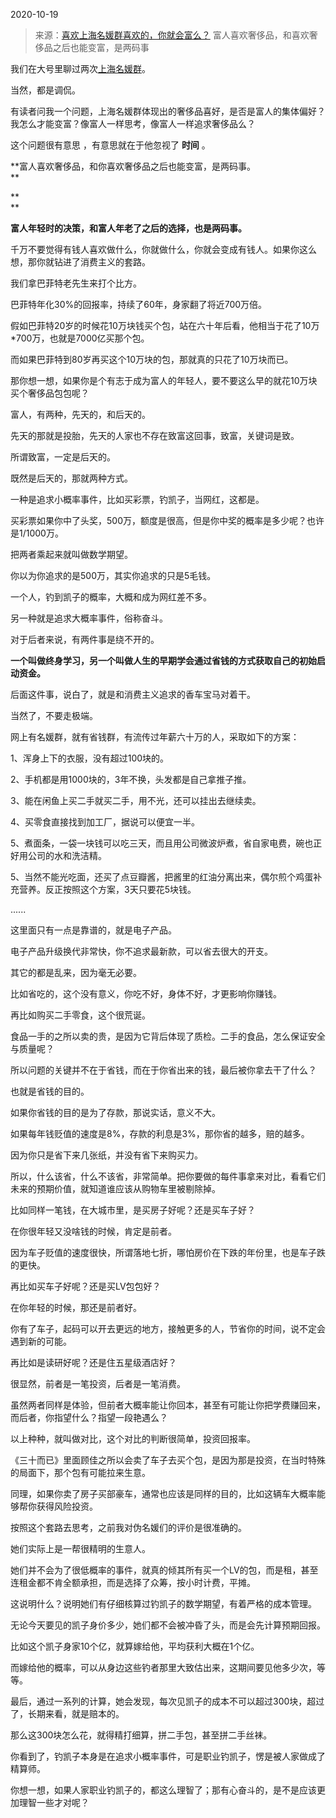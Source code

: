 2020-10-19

> 来源：[喜欢上海名媛群喜欢的，你就会富么？](http://mp.weixin.qq.com/s?__biz=MzU3NDc5Nzc0NQ==&mid=2247494002&idx=2&sn=9df25f194577f3bc381d4934e45532f1&chksm=fd2e4bacca59c2ba0786ce4e8dcd5966a4c0860c35d16538ef77710fcdb53b4e0ea21cea925f&scene=27#wechat_redirect)
> 富人喜欢奢侈品，和喜欢奢侈品之后也能变富，是两码事

我们在大号里聊过两次[上海名媛群](https://mp.weixin.qq.com/s?__biz=MzU0MjYwNDU2Mw==&mid=2247492775&idx=1&sn=6e29779f3f5aaf836d6ac599d5123aeb&chksm=fb1a88dbcc6d01cdf5d41efc9db70d58c89d8ea3f48ad21eaf28032fe37fffccf7a00746afe1&token=257554502&lang=zh_CN&scene=21#wechat_redirect)。  

  

当然，都是调侃。

  

有读者问我一个问题，上海名媛群体现出的奢侈品喜好，是否是富人的集体偏好？我怎么才能变富？像富人一样思考，像富人一样追求奢侈品么？  

  

这个问题很有意思 ，有意思就在于他忽视了 **时间** 。

  

 **富人喜欢奢侈品，和你喜欢奢侈品之后也能变富，是两码事。  
**

 **  
**

 **富人年轻时的决策，和富人年老了之后的选择，也是两码事。**

  

千万不要觉得有钱人喜欢做什么，你就做什么，你就会变成有钱人。如果你这么想，那你就钻进了消费主义的套路。  

  

我们拿巴菲特老先生来打个比方。  

  

巴菲特年化30%的回报率，持续了60年，身家翻了将近700万倍。  

  

假如巴菲特20岁的时候花10万块钱买个包，站在六十年后看，他相当于花了10万*700万，也就是7000亿买那个包。  

  

而如果巴菲特到80岁再买这个10万块的包，那就真的只花了10万块而已。

  

那你想一想，如果你是个有志于成为富人的年轻人，要不要这么早的就花10万块买个奢侈品包包呢？  

  

富人，有两种，先天的，和后天的。

  

先天的那就是投胎，先天的人家也不存在致富这回事，致富，关键词是致。

  

所谓致富，一定是后天的。

  

既然是后天的，那就两种方式。

  

一种是追求小概率事件，比如买彩票，钓凯子，当网红，这都是。  

  

买彩票如果你中了头奖，500万，额度是很高，但是你中奖的概率是多少呢？也许是1/1000万。  

  

把两者乘起来就叫做数学期望。

  

你以为你追求的是500万，其实你追求的只是5毛钱。

  

一个人，钓到凯子的概率，大概和成为网红差不多。  

  

另一种就是追求大概率事件，俗称奋斗。  

  

对于后者来说，有两件事是绕不开的。  

  

 **一个叫做终身学习，另一个叫做人生的早期学会通过省钱的方式获取自己的初始启动资金。**

  

后面这件事，说白了，就是和消费主义追求的香车宝马对着干。  

  

当然了，不要走极端。  

  

网上有名媛群，就有省钱群，有流传过年薪六十万的人，采取如下的方案：  

  

1、浑身上下的衣服，没有超过100块的。

2、手机都是用1000块的，3年不换，头发都是自己拿推子推。

3、能在闲鱼上买二手就买二手，用不光，还可以挂出去继续卖。

4、买零食直接找到加工厂，据说可以便宜一半。

5、煮面条，一袋一块钱可以吃三天，而且用公司微波炉煮，省自家电费，碗也正好用公司的水和洗洁精。

5、当然不能光吃面，还买了点豆瓣酱，把酱里的红油分离出来，偶尔煎个鸡蛋补充营养。反正按照这个方案，3天只要花5块钱。

......

  

这里面只有一点是靠谱的，就是电子产品。  

  

电子产品升级换代非常快，你不追求最新款，可以省去很大的开支。

  

其它的都是乱来，因为毫无必要。

  

比如省吃的，这个没有意义，你吃不好，身体不好，才更影响你赚钱。  

  

再比如购买二手零食，这个很荒诞。

  

食品一手的之所以卖的贵，是因为它背后体现了质检。二手的食品，怎么保证安全与质量呢？  

  

所以问题的关键并不在于省钱，而在于你省出来的钱，最后被你拿去干了什么？

  

也就是省钱的目的。  

  

如果你省钱的目的是为了存款，那说实话，意义不大。  

  

如果每年钱贬值的速度是8%，存款的利息是3%，那你省的越多，赔的越多。  

  

因为你只是省下来几张纸，并没有省下来购买力。

  

所以，什么该省，什么不该省，非常简单。把你要做的每件事拿来对比，看看它们未来的预期价值，就知道谁应该从购物车里被剔除掉。

  

比如同样一笔钱，在大城市里，是买房子好呢？还是买车子好？

  

在你很年轻又没啥钱的时候，肯定是前者。  

  

因为车子贬值的速度很快，所谓落地七折，哪怕房价在下跌的年份里，也是车子跌的更快。  

  

再比如买车子好呢？还是买LV包包好？  

  

在你年轻的时候，那还是前者好。

  

你有了车子，起码可以开去更远的地方，接触更多的人，节省你的时间，说不定会遇到新的可能。  

  

再比如是读研好呢？还是住五星级酒店好？  

  

很显然，前者是一笔投资，后者是一笔消费。  

  

虽然两者同样是体验，但前者大概率能让你回本，甚至有可能让你把学费赚回来，而后者，你指望什么？指望一段艳遇么？  

  

以上种种，就叫做对比，这个对比的判断很简单，投资回报率。  

  

《三十而已》里面顾佳之所以会卖了车子去买个包，是因为那是投资，在当时特殊的局面下，那个包有可能拉来生意。

  

同理，如果你卖了房子买部豪车，通常也应该是同样的目的，比如这辆车大概率能够帮你获得风险投资。  

  

按照这个套路去思考，之前我对伪名媛们的评价是很准确的。

  

她们实际上是一帮很精明的生意人。

  

她们并不会为了很低概率的事件，就真的倾其所有买一个LV的包，而是租，甚至连租金都不肯全额承担，而是选择了众筹，按小时计费，平摊。

  

这说明什么？说明她们有仔细核算过钓凯子的数学期望，有着严格的成本管理。

  

无论今天要见的凯子身价多少，她们都不会被冲昏了头，而是会先计算预期回报。

  

比如这个凯子身家10个亿，就算嫁给他，平均获利大概在1个亿。

  

而嫁给他的概率，可以从身边这些钓者那里大致估出来，这期间要见他多少次，等等。

  

最后，通过一系列的计算，她会发现，每次见凯子的成本不可以超过300块，超过了，长期来看，就是赔本的。

  

那么这300块怎么花，就得精打细算，拼二手包，甚至拼二手丝袜。  

  

你看到了，钓凯子本身是在追求小概率事件，可是职业钓凯子，愣是被人家做成了精算师。

  

你想一想，如果人家职业钓凯子的，都这么理智了；那有心奋斗的，是不是应该更加理智一些才对呢？


